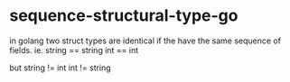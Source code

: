 # sequence-structural-type-go

in golang two struct types are identical if the have the same sequence
of fields.
ie.
string  ==  string 
int     ==  int

but 
string != int
int    != string
